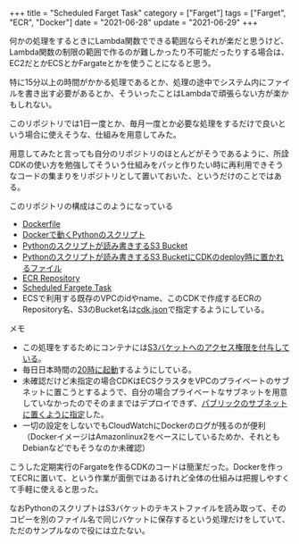 +++
title = "Scheduled Farget Task"
category = ["Farget"]
tags = ["Farget", "ECR", "Docker"]
date = "2021-06-28"
update = "2021-06-29"
+++

何かの処理をするときにLambda関数でできる範囲ならそれが楽だと思うけど、Lambda関数の制限の範囲で作るのが難しかったり不可能だったりする場合は、EC2だとかECSとかFargateとかを使うことになると思う。

特に15分以上の時間がかかる処理であるとか、処理の途中でシステム内にファイルを書き出す必要があるとか、そういったことはLambdaで頑張らない方が楽かもしれない。

このリポジトリでは1日一度とか、毎月一度とか必要な処理をするだけで良いという場合に使えそうな、仕組みを用意してみた。

用意してみたと言っても自分のリポジトリのほとんどがそうであるように、所詮CDKの使い方を勉強してそういう仕組みをパッと作りたい時に再利用できそうなコードの集まりをリポジトリとして置いておいた、というだけのことではある。

このリポジトリの構成はこのようになっている

* [Dockerfile](../docker/Dockerfile)
* [Dockerで動くPythonのスクリプト](../docker/script.py)
* [Pythonのスクリプトが読み書きするS3 Bucket](../lib/cdk-fargate-storage-stack.ts)
* [Pythonのスクリプトが読み書きするS3 BucketにCDKのdeploy時に置かれるファイル](../sample)
* [ECR Repository](../lib/cdk-fargate-repo-stack.ts)
* [Scheduled Fargete Task](../lib/cdk-fargate-stack.ts)
* ECSで利用する既存のVPCのidやname、このCDKで作成するECRのRepository名、S3のBucket名は[cdk.json](../cdk.json)で指定するようにしている。

メモ

* この処理をするためにコンテナには[S3バケットへのアクセス権限を付与している](https://github.com/suzukiken/cdk-fargate/blob/711f92bb1ffef2e0220fff166e6c92f678707a3b/lib/cdk-fargate-stack.ts#L41)。
* 毎日日本時間の[20時に起動](https://github.com/suzukiken/cdk-fargate/blob/711f92bb1ffef2e0220fff166e6c92f678707a3b/lib/cdk-fargate-stack.ts#L37)するようにしている。
* 未確認だけど未指定の場合CDKはECSクラスタをVPCのプライベートのサブネットに置こうとするようで、自分の場合プライベートなサブネットを用意していなかったのでそのままではデプロイできず、[パブリックのサブネットに置くように指定](https://github.com/suzukiken/cdk-fargate/blob/711f92bb1ffef2e0220fff166e6c92f678707a3b/lib/cdk-fargate-stack.ts#L34-L36)した。
* 一切の設定をしないでもCloudWatchにDockerのログが残るのが便利（DockerイメージはAmazonlinux2をベースにしているためか、それともDebianなどでもそうなのか未確認）

こうした定期実行のFargateを作るCDKのコードは簡潔だった。Dockerを作ってECRに置いて、という作業が面倒ではあるけれど全体の仕組みは把握しやすくて手軽に使えると思った。

なおPythonのスクリプトはS3バケットのテキストファイルを読み取って、そのコピーを別のファイル名で同じバケットに保存するという処理だけをしていて、ただのサンプルなので役には立たない。
